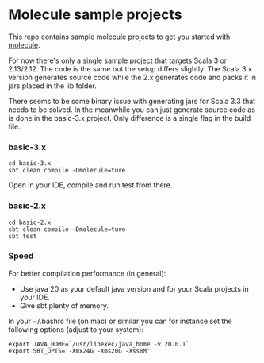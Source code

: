 # Molecule sample projects

This repo contains sample molecule projects to get you started with [molecule](https://github.com/scalamolecule/molecule).

For now there's only a single sample project that targets Scala 3 or 2.13/2.12. The code is the same but the setup differs slightly. The Scala 3.x version generates source code while the 2.x generates code and packs it in jars placed in the lib folder. 

There seems to be some binary issue with generating jars for Scala 3.3 that needs to be solved. In the meanwhile you can just generate source code as is done in the basic-3.x project. Only difference is a single flag in the build file.


### basic-3.x

    cd basic-3.x
    sbt clean compile -Dmolecule=ture

Open in your IDE, compile and run test from there.


### basic-2.x

    cd basic-2.x
    sbt clean compile -Dmolecule=ture
    sbt test


### Speed

For better compilation performance (in general):

- Use java 20 as your default java version and for your Scala projects in your IDE.
- Give sbt plenty of memory.

In your ~/.bashrc file (on mac) or similar you can for instance set the following options (adjust to your system):

    export JAVA_HOME=`/usr/libexec/java_home -v 20.0.1`
    export SBT_OPTS='-Xmx24G -Xms20G -Xss8M'
